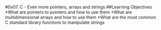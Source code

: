#0x07. C - Even more pointers, arrays and strings
##Learning Objectives
*What are pointers to pointers and how to use them
*What are multidimensional arrays and how to use them
*What are the most common C standard library functions to manipulate strings
